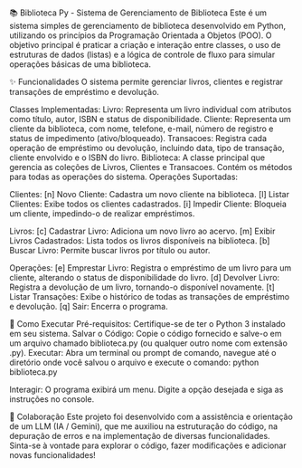 📚 Biblioteca Py - Sistema de Gerenciamento de Biblioteca
Este é um sistema simples de gerenciamento de biblioteca desenvolvido em Python, utilizando os princípios da Programação Orientada a Objetos (POO). O objetivo principal é praticar a criação e interação entre classes, o uso de estruturas de dados (listas) e a lógica de controle de fluxo para simular operações básicas de uma biblioteca.

✨ Funcionalidades
O sistema permite gerenciar livros, clientes e registrar transações de empréstimo e devolução.

Classes Implementadas:
Livro: Representa um livro individual com atributos como título, autor, ISBN e status de disponibilidade.
Cliente: Representa um cliente da biblioteca, com nome, telefone, e-mail, número de registro e status de impedimento (ativo/bloqueado).
Transacoes: Registra cada operação de empréstimo ou devolução, incluindo data, tipo de transação, cliente envolvido e o ISBN do livro.
Biblioteca: A classe principal que gerencia as coleções de Livros, Clientes e Transacoes. Contém os métodos para todas as operações do sistema.
Operações Suportadas:

Clientes:
[n] Novo Cliente: Cadastra um novo cliente na biblioteca.
[l] Listar Clientes: Exibe todos os clientes cadastrados.
[i] Impedir Cliente: Bloqueia um cliente, impedindo-o de realizar empréstimos.

Livros:
[c] Cadastrar Livro: Adiciona um novo livro ao acervo.
[m] Exibir Livros Cadastrados: Lista todos os livros disponíveis na biblioteca.
[b] Buscar Livro: Permite buscar livros por título ou autor.

Operações:
[e] Emprestar Livro: Registra o empréstimo de um livro para um cliente, alterando o status de disponibilidade do livro.
[d] Devolver Livro: Registra a devolução de um livro, tornando-o disponível novamente.
[t] Listar Transações: Exibe o histórico de todas as transações de empréstimo e devolução.
[q] Sair: Encerra o programa.

🚀 Como Executar
Pré-requisitos: Certifique-se de ter o Python 3 instalado em seu sistema.
Salvar o Código: Copie o código fornecido e salve-o em um arquivo chamado biblioteca.py (ou qualquer outro nome com extensão .py).
Executar: Abra um terminal ou prompt de comando, navegue até o diretório onde você salvou o arquivo e execute o comando:
python biblioteca.py

Interagir: O programa exibirá um menu. Digite a opção desejada e siga as instruções no console.

🤝 Colaboração
Este projeto foi desenvolvido com a assistência e orientação de um LLM (IA / Gemini), que me auxiliou na estruturação do código, na depuração de erros e na implementação de diversas funcionalidades.
Sinta-se à vontade para explorar o código, fazer modificações e adicionar novas funcionalidades!
